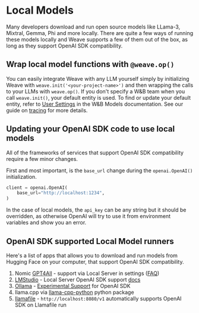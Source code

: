 # Local Models

Many developers download and run open source models like LLama-3, Mixtral, Gemma, Phi and more locally. There are quite a few ways of running these models locally and Weave supports a few of them out of the box, as long as they support OpenAI SDK compatibility.

## Wrap local model functions with `@weave.op()`

You can easily integrate Weave with any LLM yourself simply by initializing Weave with `weave.init('<your-project-name>')` and then wrapping the calls to your LLMs with `weave.op()`. If you don't specify a W&B team when you call `weave.init()`, your default entity is used. To find or update your default entity, refer to [User Settings](https://docs.wandb.ai/guides/models/app/settings-page/user-settings/#default-team) in the W&B Models documentation. See our guide on [tracing](/guides/tracking/tracing) for more details.

## Updating your OpenAI SDK code to use local models

All of the frameworks of services that support OpenAI SDK compatibility require a few minor changes.

First and most important, is the `base_url` change during the `openai.OpenAI()` initialization.

```python
client = openai.OpenAI(
    base_url="http://localhost:1234",
)
```

In the case of local models, the `api_key` can be any string but it should be overridden, as otherwise OpenAI will try to use it from environment variables and show you an error.

## OpenAI SDK supported Local Model runners

Here's a list of apps that allows you to download and run models from Hugging Face on your computer, that support OpenAI SDK compatibility.

1. Nomic [GPT4All](https://www.nomic.ai/gpt4all) - support via Local Server in settings ([FAQ](https://docs.gpt4all.io/gpt4all_help/faq.html))
1. [LMStudio](https://lmstudio.ai/) - Local Server OpenAI SDK support [docs](https://lmstudio.ai/docs/local-server)
1. [Ollama](https://ollama.com/) - [Experimental Support](https://github.com/ollama/ollama/blob/main/docs/openai.md) for OpenAI SDK
1. llama.cpp via [llama-cpp-python](https://llama-cpp-python.readthedocs.io/en/latest/server/) python package
1. [llamafile](https://github.com/Mozilla-Ocho/llamafile#other-example-llamafiles) - `http://localhost:8080/v1` automatically supports OpenAI SDK on Llamafile run
